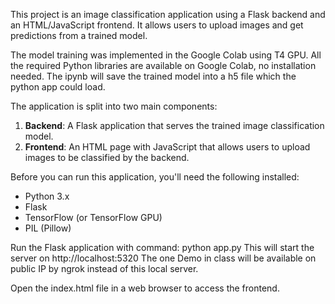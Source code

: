 This project is an image classification application using a Flask backend and an HTML/JavaScript frontend. It allows users to upload images and get predictions from a trained model.

The model training was implemented in the Google Colab using T4 GPU. 
All the required Python libraries are available on Google Colab, no installation needed. The ipynb will save the trained model into a h5 file which the python app could load.

The application is split into two main components:
1. **Backend**: A Flask application that serves the trained image classification model.
2. **Frontend**: An HTML page with JavaScript that allows users to upload images to be classified by the backend.

Before you can run this application, you'll need the following installed:
- Python 3.x
- Flask
- TensorFlow (or TensorFlow GPU)
- PIL (Pillow)

Run the Flask application with command: python app.py
This will start the server on http://localhost:5320
The one Demo in class will be available on public IP by ngrok instead of this local server.

Open the index.html file in a web browser to access the frontend.